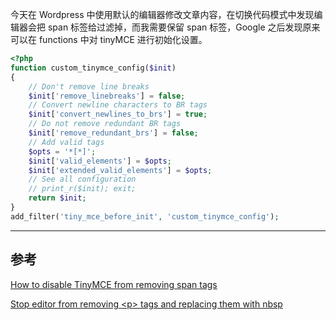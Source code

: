 今天在 Wordpress 中使用默认的编辑器修改文章内容，在切换代码模式中发现编辑器会把 span 标签给过滤掉，而我需要保留 span 标签，Google 之后发现原来可以在 functions 中对 tinyMCE 进行初始化设置。

```php
<?php
function custom_tinymce_config($init)
{
	// Don't remove line breaks
	$init['remove_linebreaks'] = false; 
	// Convert newline characters to BR tags
	$init['convert_newlines_to_brs'] = true; 
	// Do not remove redundant BR tags
	$init['remove_redundant_brs'] = false;
	// Add valid tags
	$opts = '*[*]';
	$init['valid_elements'] = $opts;
	$init['extended_valid_elements'] = $opts;
	// See all configuration
	// print_r($init); exit;
	return $init;
}
add_filter('tiny_mce_before_init', 'custom_tinymce_config');
```

---

## 参考

[How to disable TinyMCE from removing span tags](http://wordpress.stackexchange.com/questions/52582/how-to-disable-tinymce-from-removing-span-tags)

[Stop editor from removing &lt;p&gt; tags and replacing them with nbsp](http://wordpress.stackexchange.com/questions/59772/stop-editor-from-removing-p-tags-and-replacing-them-with-nbsp)
